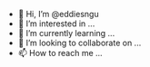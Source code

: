 - 👋 Hi, I’m @eddiesngu
- 👀 I’m interested in ...
- 🌱 I’m currently learning ...
- 💞️ I’m looking to collaborate on ...
- 📫 How to reach me ...

<!---
eddiesngu/eddiesngu is a ✨ special ✨ repository because its `README.md` (this file) appears on your GitHub profile.
You can click the Preview link to take a look at your changes.
--->
